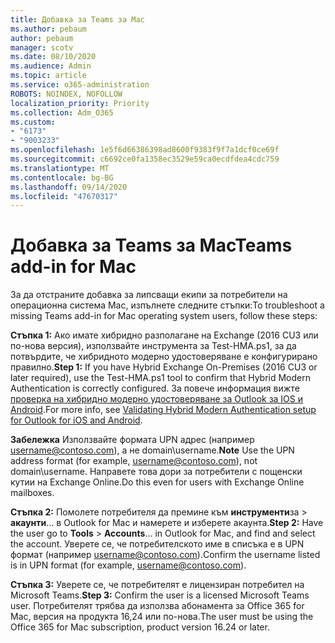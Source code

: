```yaml
---
title: Добавка за Teams за Mac
ms.author: pebaum
author: pebaum
manager: scotv
ms.date: 08/10/2020
ms.audience: Admin
ms.topic: article
ms.service: o365-administration
ROBOTS: NOINDEX, NOFOLLOW
localization_priority: Priority
ms.collection: Adm_O365
ms.custom:
- "6173"
- "9003233"
ms.openlocfilehash: 1e5f6d66386398ad8600f9383f9f7a1dcf0ce69f
ms.sourcegitcommit: c6692ce0fa1358ec3529e59ca0ecdfdea4cdc759
ms.translationtype: MT
ms.contentlocale: bg-BG
ms.lasthandoff: 09/14/2020
ms.locfileid: "47670317"
---
```

# <a name="teams-add-in-for-mac"></a><span data-ttu-id="e5a7e-102">Добавка за Teams за Mac</span><span class="sxs-lookup"><span data-stu-id="e5a7e-102">Teams add-in for Mac</span></span>

<span data-ttu-id="e5a7e-103">За да отстраните добавка за липсващи екипи за потребители на операционна система Mac, изпълнете следните стъпки:</span><span class="sxs-lookup"><span data-stu-id="e5a7e-103">To troubleshoot a missing Teams add-in for Mac operating system users, follow these steps:</span></span>

<span data-ttu-id="e5a7e-104">**Стъпка 1:** Ако имате хибридно разполагане на Exchange (2016 CU3 или по-нова версия), използвайте инструмента за Test-HMA.ps1, за да потвърдите, че хибридното модерно удостоверяване е конфигурирано правилно.</span><span class="sxs-lookup"><span data-stu-id="e5a7e-104">**Step 1:** If you have Hybrid Exchange On-Premises (2016 CU3 or later required), use the Test-HMA.ps1 tool to confirm that Hybrid Modern Authentication is correctly configured.</span></span> <span data-ttu-id="e5a7e-105">За повече информация вижте [проверка на хибридно модерно удостоверяване за Outlook за IOS и Android](https://aka.ms/AA980zq).</span><span class="sxs-lookup"><span data-stu-id="e5a7e-105">For more info, see [Validating Hybrid Modern Authentication setup for Outlook for iOS and Android](https://aka.ms/AA980zq).</span></span>  

<span data-ttu-id="e5a7e-106">**Забележка** Използвайте формата UPN адрес (например [username@contoso.com](mailto:username@contoso.com)), а не domain\username.</span><span class="sxs-lookup"><span data-stu-id="e5a7e-106">**Note** Use the UPN address format (for example, [username@contoso.com](mailto:username@contoso.com)), not domain\username.</span></span> <span data-ttu-id="e5a7e-107">Направете това дори за потребители с пощенски кутии на Exchange Online.</span><span class="sxs-lookup"><span data-stu-id="e5a7e-107">Do this even for users with Exchange Online mailboxes.</span></span>

<span data-ttu-id="e5a7e-108">**Стъпка 2:** Помолете потребителя да премине към **инструменти**за  >  **акаунти**... в Outlook for Mac и намерете и изберете акаунта.</span><span class="sxs-lookup"><span data-stu-id="e5a7e-108">**Step 2:** Have the user go to **Tools** > **Accounts**... in Outlook for Mac, and find and select the account.</span></span> <span data-ttu-id="e5a7e-109">Уверете се, че потребителското име в списъка е в UPN формат (например [username@contoso.com](mailto:username@contoso.com)).</span><span class="sxs-lookup"><span data-stu-id="e5a7e-109">Confirm the username listed is in UPN format (for example, [username@contoso.com](mailto:username@contoso.com)).</span></span>

<span data-ttu-id="e5a7e-110">**Стъпка 3:** Уверете се, че потребителят е лицензиран потребител на Microsoft Teams.</span><span class="sxs-lookup"><span data-stu-id="e5a7e-110">**Step 3:** Confirm the user is a licensed Microsoft Teams user.</span></span> <span data-ttu-id="e5a7e-111">Потребителят трябва да използва абонамента за Office 365 for Mac, версия на продукта 16,24 или по-нова.</span><span class="sxs-lookup"><span data-stu-id="e5a7e-111">The user must be using the Office 365 for Mac subscription, product version 16.24 or later.</span></span>